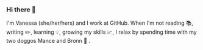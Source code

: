 ### Hi there 👋  
I'm Vanessa (she/her/hers) and I work at GitHub. When I'm not reading 📚, writing ✏️, learning 💡, growing my skills 📈, I relax by spending time with my two doggos Mance and Bronn 🦮 .  

<!--
**vanessa-schroeder/vanessa-schroeder** is a ✨ _special_ ✨ repository because its `README.md` (this file) appears on your GitHub profile.

Here are some ideas to get you started:

- 🔭 I’m currently working on...
- 👯 I’m looking to collaborate on 
- 🤔 I’m looking for help with ...
- 💬 Ask me about ...
- 📫 How to reach me: ...
- 😄 Pronouns: ...
- ⚡ Fun fact: ...
-->
